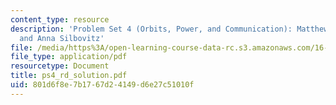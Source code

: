 ```yaml
---
content_type: resource
description: 'Problem Set 4 (Orbits, Power, and Communication): Matthew Richards,
  and Anna Silbovitz'
file: /media/https%3A/open-learning-course-data-rc.s3.amazonaws.com/16-851-satellite-engineering-fall-2003/801d6f8e7b1767d24149d6e27c51010f_ps4_rd_solution.pdf
file_type: application/pdf
resourcetype: Document
title: ps4_rd_solution.pdf
uid: 801d6f8e-7b17-67d2-4149-d6e27c51010f
---
```

